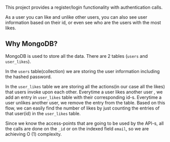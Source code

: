 This project provides a register/login functionality with authentication calls.

As a user you can like and unlike other users, you can also see user information based on their id, or even see who are the users with the most likes.


## Why MongoDB? ##

MongoDB is used to store all the data. There are 2 tables (`users` and `user_likes`).

In the `users` table(collection) we are storing the user information including the hashed password.

In the `user_likes` table we are storing all the actions(in our case all the likes) that users invoke upon each other.
Everytime a user likes another user , we add an entry in `user_likes` table with their corresponding id-s.
Everytime a user unlikes another user, we remove the entry from the table.
Based on this flow, we can easily find the number of likes by just counting the entries of that user(id) in the `user_likes` table.

Since we know the access-points that are going to be used by the API-s, all the calls are done on the `_id` or on the indexed field `email`, so we are achieving O (1) complexity.